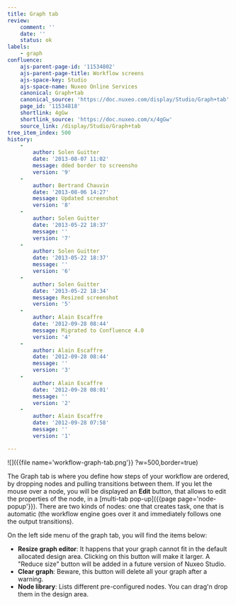 ```yaml
---
title: Graph tab
review:
    comment: ''
    date: ''
    status: ok
labels:
    - graph
confluence:
    ajs-parent-page-id: '11534802'
    ajs-parent-page-title: Workflow screens
    ajs-space-key: Studio
    ajs-space-name: Nuxeo Online Services
    canonical: Graph+tab
    canonical_source: 'https://doc.nuxeo.com/display/Studio/Graph+tab'
    page_id: '11534818'
    shortlink: 4gGw
    shortlink_source: 'https://doc.nuxeo.com/x/4gGw'
    source_link: /display/Studio/Graph+tab
tree_item_index: 500
history:
    -
        author: Solen Guitter
        date: '2013-08-07 11:02'
        message: dded border to screensho
        version: '9'
    -
        author: Bertrand Chauvin
        date: '2013-08-06 14:27'
        message: Updated screenshot
        version: '8'
    -
        author: Solen Guitter
        date: '2013-05-22 18:37'
        message: ''
        version: '7'
    -
        author: Solen Guitter
        date: '2013-05-22 18:37'
        message: ''
        version: '6'
    -
        author: Solen Guitter
        date: '2013-05-22 18:34'
        message: Resized screenshot
        version: '5'
    -
        author: Alain Escaffre
        date: '2012-09-28 08:44'
        message: Migrated to Confluence 4.0
        version: '4'
    -
        author: Alain Escaffre
        date: '2012-09-28 08:44'
        message: ''
        version: '3'
    -
        author: Alain Escaffre
        date: '2012-09-28 08:01'
        message: ''
        version: '2'
    -
        author: Alain Escaffre
        date: '2012-09-28 07:58'
        message: ''
        version: '1'

---
```

![]({{file name='workflow-graph-tab.png'}} ?w=500,border=true)

The Graph tab is where you define how steps of your workflow are ordered, by dropping nodes and pulling transitions between them. If you let the mouse over a node, you will be displayed an **Edit** button, that allows to edit the properties of the node, in a [multi-tab pop-up]({{page page='node-popup'}}). There are two kinds of nodes: one that creates task, one that is automatic (the workflow engine goes over it and immediately follows one the output transitions).

On the left side menu of the graph tab, you will find the items below:

*   **Resize graph editor**: It happens that your graph cannot fit in the default allocated design area. Clicking on this button will make it larger. A "Reduce size" button will be added in a future version of Nuxeo Studio.
*   **Clear graph**: Beware, this button will delete all your graph after a warning.
*   **Node library**: Lists different pre-configured nodes. You can drag'n drop them in the design area.
